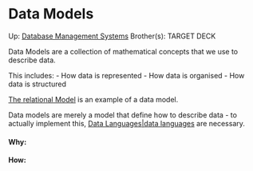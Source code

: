 # Data Models

Up: [Database Management Systems](database_management_systems)
Brother(s):
TARGET DECK

Data Models are a collection of mathematical concepts that we use to describe data.

This includes:
	- How data is represented
	- How data is organised
	- How data is structured

[The relational Model](the_relational_model) is an example of a data model.

Data models are merely a model that define how to describe data - to actually implement this, [Data Languages|data languages](data_languages|data_languages) are necessary.



































#### Why:
#### How:









